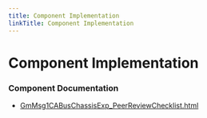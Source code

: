 ```yaml
---
title: Component Implementation
linkTitle: Component Implementation
---
```


# Component Implementation
### Component Documentation

- [GmMsg1CABusChassisExp_PeerReviewChecklist.html](doc/GmMsg1CABusChassisExp_PeerReviewChecklist.html)

